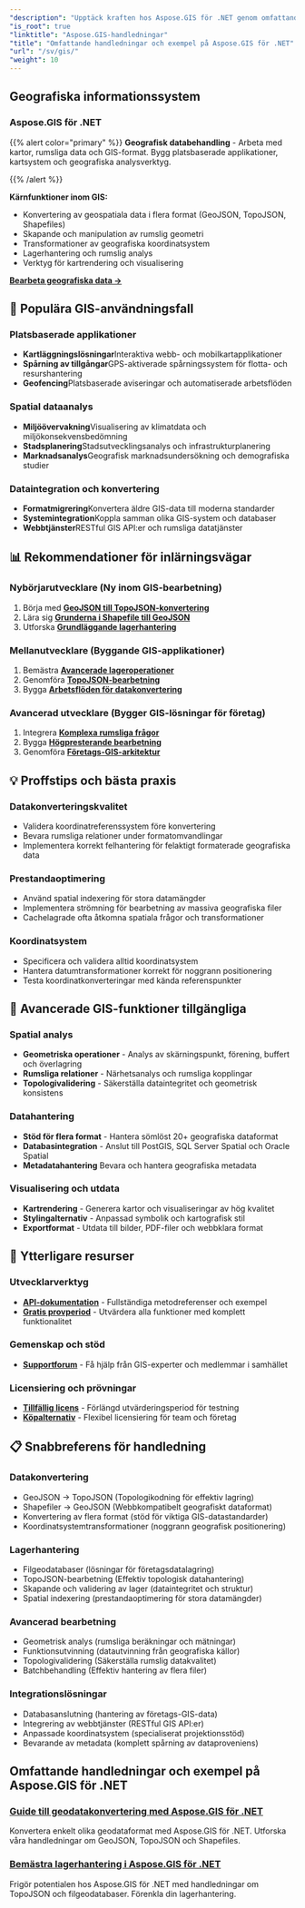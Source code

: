 ```yaml
---
"description": "Upptäck kraften hos Aspose.GIS för .NET genom omfattande handledningar. Bemästra GeoData-konvertering, geometriskapande, analys, lagerhantering och mer."
"is_root": true
"linktitle": "Aspose.GIS-handledningar"
"title": "Omfattande handledningar och exempel på Aspose.GIS för .NET"
"url": "/sv/gis/"
"weight": 10
---
```


## Geografiska informationssystem

### Aspose.GIS för .NET

{{% alert color="primary" %}}
**Geografisk databehandling** - Arbeta med kartor, rumsliga data och GIS-format. Bygg platsbaserade applikationer, kartsystem och geografiska analysverktyg.

{{% /alert %}}

**Kärnfunktioner inom GIS:**
- Konvertering av geospatiala data i flera format (GeoJSON, TopoJSON, Shapefiles)
- Skapande och manipulation av rumslig geometri
- Transformationer av geografiska koordinatsystem
- Lagerhantering och rumslig analys
- Verktyg för kartrendering och visualisering

**[Bearbeta geografiska data →](./gis/net/)**

## 🎯 Populära GIS-användningsfall

### **Platsbaserade applikationer**
- **Kartläggningslösningar**Interaktiva webb- och mobilkartapplikationer
- **Spårning av tillgångar**GPS-aktiverade spårningssystem för flotta- och resurshantering
- **Geofencing**Platsbaserade aviseringar och automatiserade arbetsflöden

### **Spatial dataanalys**
- **Miljöövervakning**Visualisering av klimatdata och miljökonsekvensbedömning
- **Stadsplanering**Stadsutvecklingsanalys och infrastrukturplanering
- **Marknadsanalys**Geografisk marknadsundersökning och demografiska studier

### **Dataintegration och konvertering**
- **Formatmigrering**Konvertera äldre GIS-data till moderna standarder
- **Systemintegration**Koppla samman olika GIS-system och databaser
- **Webbtjänster**RESTful GIS API:er och rumsliga datatjänster

## 📊 Rekommendationer för inlärningsvägar

### **Nybörjarutvecklare** (Ny inom GIS-bearbetning)
1. Börja med **[GeoJSON till TopoJSON-konvertering](./gis/net/guide-to-geo-data-conversion/converting-geojson-to-topojson/)**
2. Lära sig **[Grunderna i Shapefile till GeoJSON](./gis/net/guide-to-geo-data-conversion/converting-shapefile-to-geojson/)**
3. Utforska **[Grundläggande lagerhantering](./gis/net/mastering-layer-management/)**

### **Mellanutvecklare** (Byggande GIS-applikationer)
1. Bemästra **[Avancerade lageroperationer](./gis/net/mastering-layer-management/add-layer-to-file-geo-database/)**
2. Genomföra **[TopoJSON-bearbetning](./gis/net/mastering-layer-management/working-with-topojson/)**
3. Bygga **[Arbetsflöden för datakonvertering](./gis/net/guide-to-geo-data-conversion/)**

### **Avancerad utvecklare** (Bygger GIS-lösningar för företag)
1. Integrera **[Komplexa rumsliga frågor](./gis/net/mastering-layer-management/)**
2. Bygga **[Högpresterande bearbetning](./gis/net/guide-to-geo-data-conversion/)**
3. Genomföra **[Företags-GIS-arkitektur](./gis/net/)**

## 💡 Proffstips och bästa praxis

### **Datakonverteringskvalitet**
- Validera koordinatreferenssystem före konvertering
- Bevara rumsliga relationer under formatomvandlingar  
- Implementera korrekt felhantering för felaktigt formaterade geografiska data

### **Prestandaoptimering**
- Använd spatial indexering för stora datamängder
- Implementera strömning för bearbetning av massiva geografiska filer
- Cachelagrade ofta åtkomna spatiala frågor och transformationer

### **Koordinatsystem**
- Specificera och validera alltid koordinatsystem
- Hantera datumtransformationer korrekt för noggrann positionering
- Testa koordinatkonverteringar med kända referenspunkter

## 🔧 Avancerade GIS-funktioner tillgängliga

### **Spatial analys**
- **Geometriska operationer** - Analys av skärningspunkt, förening, buffert och överlagring
- **Rumsliga relationer** - Närhetsanalys och rumsliga kopplingar
- **Topologivalidering** - Säkerställa dataintegritet och geometrisk konsistens

### **Datahantering**
- **Stöd för flera format** - Hantera sömlöst 20+ geografiska dataformat
- **Databasintegration** - Anslut till PostGIS, SQL Server Spatial och Oracle Spatial
- **Metadatahantering** Bevara och hantera geografiska metadata

### **Visualisering och utdata**
- **Kartrendering** - Generera kartor och visualiseringar av hög kvalitet
- **Stylingalternativ** - Anpassad symbolik och kartografisk stil
- **Exportformat** - Utdata till bilder, PDF-filer och webbklara format

## 🔗 Ytterligare resurser

### **Utvecklarverktyg**
- **[API-dokumentation](https://reference.aspose.com/gis/net/)** - Fullständiga metodreferenser och exempel
- **[Gratis provperiod](https://releases.aspose.com/gis/net/)** - Utvärdera alla funktioner med komplett funktionalitet

### **Gemenskap och stöd**
- **[Supportforum](https://forum.aspose.com/c/gis/33)** - Få hjälp från GIS-experter och medlemmar i samhället

### **Licensiering och prövningar**
- **[Tillfällig licens](https://purchase.conholdate.com/temporary-license/)** - Förlängd utvärderingsperiod för testning
- **[Köpalternativ](https://purchase.conholdate.com/buy)** - Flexibel licensiering för team och företag

## 📋 Snabbreferens för handledning

### **Datakonvertering**
- GeoJSON → TopoJSON (Topologikodning för effektiv lagring)
- Shapefiler → GeoJSON (Webbkompatibelt geografiskt dataformat)
- Konvertering av flera format (stöd för viktiga GIS-datastandarder)
- Koordinatsystemtransformationer (noggrann geografisk positionering)

### **Lagerhantering**
- Filgeodatabaser (lösningar för företagsdatalagring)
- TopoJSON-bearbetning (Effektiv topologisk datahantering)
- Skapande och validering av lager (dataintegritet och struktur)
- Spatial indexering (prestandaoptimering för stora datamängder)

### **Avancerad bearbetning**
- Geometrisk analys (rumsliga beräkningar och mätningar)
- Funktionsutvinning (datautvinning från geografiska källor)
- Topologivalidering (Säkerställa rumslig datakvalitet)
- Batchbehandling (Effektiv hantering av flera filer)

### **Integrationslösningar**
- Databasanslutning (hantering av företags-GIS-data)
- Integrering av webbtjänster (RESTful GIS API:er)
- Anpassade koordinatsystem (specialiserat projektionsstöd)
- Bevarande av metadata (komplett spårning av dataproveniens)

## Omfattande handledningar och exempel på Aspose.GIS för .NET 
### [Guide till geodatakonvertering med Aspose.GIS för .NET](./gis/net/guide-to-geo-data-conversion/)
Konvertera enkelt olika geodataformat med Aspose.GIS för .NET. Utforska våra handledningar om GeoJSON, TopoJSON och Shapefiles.
### [Bemästra lagerhantering i Aspose.GIS för .NET](./gis/net/mastering-layer-management/)
Frigör potentialen hos Aspose.GIS för .NET med handledningar om TopoJSON och filgeodatabaser. Förenkla din lagerhantering.